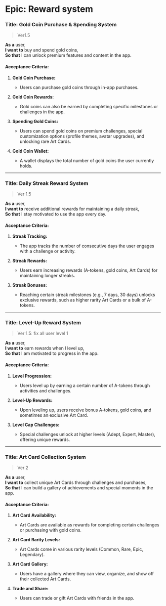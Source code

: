 # Epic: Reward system

### **Title:** Gold Coin Purchase & Spending System
> Ver1.5


**As a** user,  
**I want to** buy and spend gold coins,  
**So that** I can unlock premium features and content in the app.

#### Acceptance Criteria:

1. **Gold Coin Purchase:**
    - Users can purchase gold coins through in-app purchases.
    
1. **Gold Coin Rewards:**
    - Gold coins can also be earned by completing specific milestones or challenges in the app.
      
3. **Spending Gold Coins:**
    - Users can spend gold coins on premium challenges, special customization options (profile themes, avatar upgrades), and unlocking rare Art Cards.
      
4. **Gold Coin Wallet:**
    - A wallet displays the total number of gold coins the user currently holds.

---

### **Title:** Daily Streak Reward System
> Ver 1.5

**As a** user,  
**I want to** receive additional rewards for maintaining a daily streak,  
**So that** I stay motivated to use the app every day.

#### Acceptance Criteria:

1. **Streak Tracking:**
    - The app tracks the number of consecutive days the user engages with a challenge or activity.
      
2. **Streak Rewards:**
    - Users earn increasing rewards (A-tokens, gold coins, Art Cards) for maintaining longer streaks.
      
3. **Streak Bonuses:**
    - Reaching certain streak milestones (e.g., 7 days, 30 days) unlocks exclusive rewards, such as higher rarity Art Cards or a bulk of A-tokens.

---

### **Title:** Level-Up Reward System
> Ver 1.5: fix all user level 1

**As a** user,  
**I want to** earn rewards when I level up,  
**So that** I am motivated to progress in the app.
#### Acceptance Criteria:

1. **Level Progression:**
    - Users level up by earning a certain number of A-tokens through activities and challenges.
      
2. **Level-Up Rewards:**
    - Upon leveling up, users receive bonus A-tokens, gold coins, and sometimes an exclusive Art Card.
      
3. **Level Cap Challenges:**
    - Special challenges unlock at higher levels (Adept, Expert, Master), offering unique rewards.

---

### **Title:** Art Card Collection System
> Ver 2

**As a** user,  
**I want to** collect unique Art Cards through challenges and purchases,  
**So that** I can build a gallery of achievements and special moments in the app.

#### Acceptance Criteria:

1. **Art Card Availability:**
    
    - Art Cards are available as rewards for completing certain challenges or purchasing with gold coins.
2. **Art Card Rarity Levels:**
    
    - Art Cards come in various rarity levels (Common, Rare, Epic, Legendary).
3. **Art Card Gallery:**
    
    - Users have a gallery where they can view, organize, and show off their collected Art Cards.
4. **Trade and Share:**
    
    - Users can trade or gift Art Cards with friends in the app.